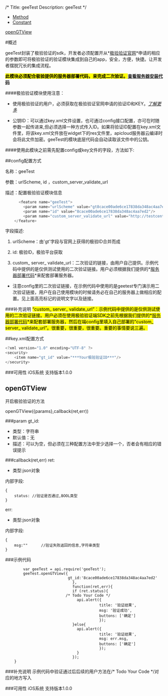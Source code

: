 /*
Title: geeTest
Description: geeTest
*/

<ul id="tab" class="clearfix">
	<li class="active"><a href="#method-content">Method</a></li>
	<li><a href="#const-content">Constant</a></li>
</ul>

<div id="method-content">

<div class="outline">

  [openGTView](#openGTView)

</div>


#概述

geeTest封装了极验验证的sdk，开发者必须配置开从*[极验验证官网](http://www.geetest.com)*申请的相应的参数即可将极验验证的验证模块集成到自己的app，安全，方便，快捷。让开发者摆脱冗长的集成流程。

**<mark>此模块必须配合极验提供的服务器部署代码，来完成二次验证。</mark>[查看服务器安装代码](http://www.geetest.com/install/)** 

####极验验证模块使用注意：

* 使用极验验证的用户，必须获取在极验验证官网申请的验证ID和KEY。*[了解更多](http://www.geetest.com/)*

* 公钥ID：可以通过key.xml文件设置，也可通过config接口配置，亦可在时随参数一起传进来,但必须选择一种方式传入ID。如果将验证ID配置在key.xml文件里，将该key.xml文件放在widget下的res文件里，apicloud服务器云编译时会将此文件加密。geeTest的模块底层代码会自动读取该文件中的公钥。

####使用此模块之前需先配置config或key文件的字段，方法如下:

##config配置方式

名称：geeTest

参数：urlScheme, id ，custom_server_validate_url

描述：配置极验验证模块信息

```js
	  <feature name="geeTest">
        <param name="urlScheme" value="gt8cace00ade6ce17838da348ac4aa7ed2"/>
        <param name="id" value="8cace00ade6ce17838da348ac4aa7ed2"/>
        <param name="custom_server_validate_url" value="http://testcenter.geetest.com/gtweb/android_sdk_demo_server_validate/"/>
    </feature>
```
字段描述:

1. urlScheme：由'gt'字段与官网上获得的极验ID合并而成

2. id: 极验ID，极验平台获取

3. custom_ server_ validate_url：二次验证的链接，由用户自己提供。示例代码中提供的是仅供测试使用的二次验证链接。用户必须根据我们提供的*[服务器部署代码](http://www.geetest.com/install/)*来配套部署服务器。

* 注意config里的二次验证链接，在示例代码中使用的是geetest专门演示用二次验证链接，用户在自己使用模块的时候请务必在自己的服务器上做相应的配置。见上面高亮标记的说明文字以及链接。

###补充说明
<mark>“custom_ server_ validate_url”：示例代码中提供的是仅供测试使用的二次验证链接。用户必须在使用极验验证端SDK之前先根据我们提供的*[服务器部署代码](http://www.geetest.com/install/)*来配套部署服务器，然后在端config里填入自己部署的“custom_ server_ validate_url”。很重要，很重要，很重要。重要的事情要说三遍。</mark>

##key.xml配置方式
```js
<?xml version="1.0" encoding="UTF-8" ?>
<security>
    <item name="gt_id" value="***Your极验验证ID***"/>
</security>
```

###可用性
iOS系统 支持版本1.0.0

## openGTView <div id="openGTView"></div>
开启极验验证的方法

openGTView({params},callback(ret,err))

###param
gt_id:

* 类型：字符串
* 默认值：无
* 描述：可以为空，但必须在三种配置方法中至少选择一个，否者会有相应的错误提示

###callback(ret,err)
ret:

* 类型:json对象

内部字段:
```
{
    status:	//验证是否通过,BOOL类型
}
```

err:

* 类型:json对象

内部字段:
```
{
    msg:""		//验证失败返回的信息,字符串类型
}
```
###示例代码
```
        var geeTest = api.require('geeTest');
        geeTest.openGTView({
                            gt_id:'8cace00ade6ce17838da348ac4aa7ed2'
                              },
                              function(ret,err){
                              if (ret.status){
                           /* Todo Your Code */
                                api.alert({
                                          title: '验证结果',
                                          msg: '验证成功',
                                          buttons: ['确定']
                                          });
                              }else{
                                api.alert({
                                          title: '验证结果',
                                          msg: err.msg,
                                          buttons: ['确定']
                                          });
                                }
                              });
    }
```
###补充说明
示例代码中验证通过后后续的用户方法在/* Todo Your Code */对应的地方写入

###可用性
iOS系统 支持版本1.0.0